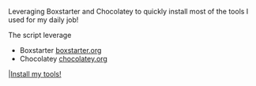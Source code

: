 Leveraging Boxstarter and Chocolatey to quickly install most of the tools I used for my daily job!

The script leverage 
- Boxstarter [boxstarter.org](http://boxstarter.org)
- Chocolatey [chocolatey.org](http://chocolatey.org)

|<a href='http://boxstarter.org/package/nr/url?https://raw.githubusercontent.com/laurentkempe/Cacao/master/PrepareMyCacao.ps1'>Install my tools!</a>